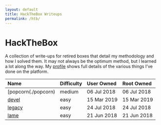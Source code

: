 ```yaml
---
layout: default
title: HackTheBox Writeups
permalink: /htb/
---
```


# HackTheBox

A collection of write-ups for retired boxes that detail my methodology and how I solved them. It may not always be the optimum method, but I learned a lot along the way. My [profile](https://www.hackthebox.eu/home/users/profile/23606) shows full details of the various things I've done on the platform.

| Name                | Difficulty | User Owned  | Root Owned  |
|:--------------------|:-----------|:------------|:------------|
| [popcorn(./popcorn) | medium     | 06 Jul 2018 | 06 Jul 2018 |
| [devel](./devel)    | easy       | 15 Mar 2019 | 15 Mar 2019 |
| [legacy](./legacy)  | easy       | 24 Jul 2018 | 24 Jul 2018 |
| [lame](./lame)      | easy       | 21 Jun 2018 | 21 Jun 2018 |         
